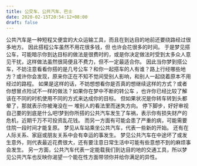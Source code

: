 ```yaml
---
title: 公交车、公共汽车、巴士
date: 2020-02-15T20:54:12+08:00
draft: false
---
```


公共汽车是一种短程又便宜的大众运输工具，而且在到达目的地前还要绕路经过很多地方。
因此搭程公车虽然不用花很多钱，但 也许会花很多的时间。
于是梦见搭公车，可能暗示你到达目标的做法是很费时的，或是你决定做法时受到太多众人意见干扰，这样做法虽然很简便且不费力，但不一定最适合你。
因此当你梦到搭公车，不妨注意看看你搭的是几号公车？和你一起搭车的人有谁？路上行经哪些地方？或许你会发现，原来你正在不知不觉间受别人影响，和别人一起绕着原本不用经过的路程。
如果是这样的话，不妨想想看你是否真的想继续这样的方式？或者你想冒点险试不一样的做法？如果你在梦中不断的转公车 ，也许你已经比较了解该在不同的时机使用不同的方式来达成你的目标。
但如果状况是你转车转到头都晕了，那就表示你被淹没在一 堆别人的看法里而迷失方向。
停下脚步，好好审视自己要的到底是什么吧!梦到你所搭的公共汽车发生了车祸，表示你有损失财产的危机，近期千万不可投资乱花钱。
而另一方面有可能会患了严重的病，可能需要住院一段时间才能复原。
梦见从车站乘坐公共汽车，代表一些新的开始。
还有在人际关系、家庭或朋友关系中会有幸运的事发生。
梦见公共汽车在中途坏了或发生意外，则代表最近花费很大，还有要注意日常生活中可能有些意想不到的麻烦事会发生。
另一方面，公共汽车代表一定能载我们到达目的地的交通工具，所以梦见公共汽车也反映你渴望一个能在性方面带领你并给你满足的异性。
